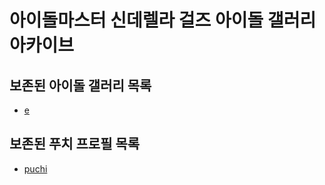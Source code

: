 # 아이돌마스터 신데렐라 걸즈 아이돌 갤러리 아카이브
## 보존된 아이돌 갤러리 목록
* [e](idols/e)
## 보존된 푸치 프로필 목록
* [puchi](etc/puchi/puchi)
